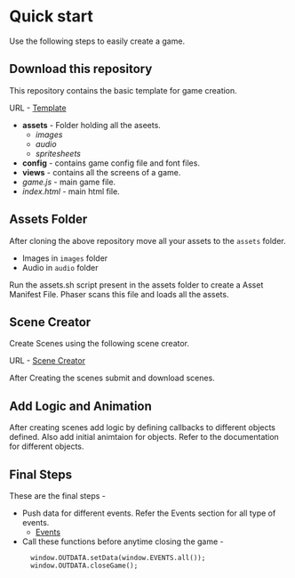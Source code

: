 # Quick start

Use the following steps to easily create a game.

## Download this repository

This repository contains the basic template for game creation.

URL - [Template](https://github.com/docsifyjs/docsify/#showcase)

* **assets** - Folder holding all the aseets.
  * *images*
  * *audio*
  * *spritesheets*
* **config** - contains game config file and font files.
* **views** - contains all the screens of a game.
* *game.js* - main game file.
* *index.html* - main html file.

## Assets Folder

After cloning the above repository move all your assets to the `assets` folder.

* Images in `images` folder
* Audio in `audio` folder

Run the assets.sh script present in the assets folder to create a Asset Manifest File. Phaser scans this file and loads all the assets.

## Scene Creator

Create Scenes using the following scene creator. 

URL - [Scene Creator](https://github.com/docsifyjs/docsify/#showcase)

After Creating the scenes submit and download scenes.

## Add Logic and Animation

After creating scenes add logic by defining callbacks to different objects defined. Also add initial animtaion for objects. Refer to the documentation for different objects.

## Final Steps

These are the final steps - 

* Push data for different events. Refer the Events section for all type of events.
  * [Events](/events.md)
* Call these functions before anytime closing the game - 
  ```
    window.OUTDATA.setData(window.EVENTS.all());
    window.OUTDATA.closeGame();
  ```

